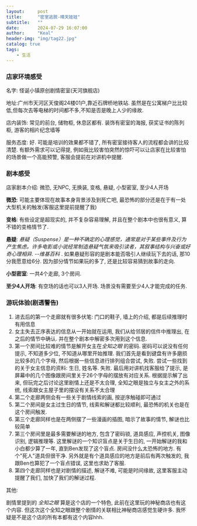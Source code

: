 ```yaml
---
layout:     post
title:      "密室逃脱-晴天娃娃"
subtitle:   ""
date:       2024-07-29 16:07:00
author:     "Keal"
header-img: "img/tag22.jpg"
catalog: true
tags:
    - 生活
---
```


### 店家环境感受

名字: 怪诞小镇原创剧情密室(天河旗舰店)

地址:广州市天河区天俊阁24楼01户,靠近石牌桥地铁站. 虽然是在公寓梯户比比较低,但每次去等电梯的时间都不多,不知是否是晚上人少的缘故.

店内装饰: 常见的前台, 储物柜, 休息区都有. 装饰有密室的海报, 获奖证书的陈列柜, 游客的相片纪念墙等 

服务态度: 好. 可能是培训的效果都不错了, 所有密室接待客人的流程都会讲的比较清楚. 有额外需求可以记得提, 例如我比较害怕突然的惊吓可以让店家在比较害怕的场景做一个高能预警, 客服会提前在对讲机中提醒.

### 剧本感受

店家剧本介绍: 微恐, 无NPC, 无换装, 变格, 悬疑, 小型密室, 至少4人开场

**微恐**: 可能主要体现在故事本身背景涉及到死亡吧, 最恐怖的部分还是在于有一处大型机关的触发(客服这里提前提醒了我)

**变格**: 有些设定是超现实的, 并不复杂容易理解, 并且在整个剧本中也很有意义, 算不错的变格情节了.

**悬疑**: *悬疑（Suspense）是一种不确定的心理感觉，通常是对于某些事件及行为产生焦虑。许多电影或小说经常制造悬疑气氛来吸引读者，其叙事结构与兴奋或好奇心理相异. --维基百科* . 如果悬疑形容的是剧本能否吸引人继续玩下去的话, 那10分我愿意给6分. 因为部分情节如果玩的多了, 还是比较容易猜到故事的走向.

**小型密室**: 一共4个走廊, 3个房间.  

**至少4人开场**: 有空场的话也可以3人开场. 场景没有需要至少4人才能完成的任务.

### 游玩体验(剧透警告)

1. 进去后的第一个走廊就有很多伏笔: 门口的鞋子, 墙上的介绍, 都是后续推理时有用信息
2. 女主失去正序表达的信息从一开始就在运用, 我们从给邻居的信件中推理出, 在之后的情节中确认. 并在整个剧本中解密多次用到这个信息.
3. 第一个房间比较难的情节是解开女主在*全知之眼* 的密码. 密码可以说没有任何提示, 不知道多少位, 不知道从哪里开始推理. 我们首先是看到键盘有许多磨损比较多的几个字母, 然后根据一些信息进行排列组合尝试, 失败. 尝试一些找到的关于女主信息的资料: 生日, 姓名等. 失败. 最后用对讲机找客服给了提示, 是屏幕中的几个图像跟房间里关于26个字母的摆放有对应关系. 根据提示解了出来, 但玩完之后讨论这里剧情上还是不太合理, 全知之眼是独立与女主之外的系统, 线索跟女主屋子里的摆设有关系不太合理
4. 第二个走廊两侧会有一些关于剧情线索的画, 按逆序触碰即可通过
5. 第二个房间是女主过生日的情节, 线索和解谜都比较顺利, 最恐怖的机关也是在这个房间触发.
6.  第三个走廊同样也是在两侧摆了一些漫画的插图, 暗示了故事的情节, 解谜也比较简单
7. 第三个房间里是最多需要解谜的地方, 包含了密码锁, 道具感应, 声控机关, 图像识别, 逻辑推理等. 这里解谜的一个知识盲点是关于生日的, 一开始解谜的我和小白都少算了一年, 直到Ben发现了这个盲点. 房间没什么太恐怖的地方. 有个"死人"道具但很干净. 另外就是有个道具感应的地方是前后有两次触发的, 我跟Ben也算犯了一个盲点错误, 这里也求助了客服.
8. 第四个走廊同样也是对剧情的描述, 解谜不难, 可能是时间缘故, 这里客服主动提醒了我们, 加快了我们的解谜过程.

其他:

剧情里提到的 *全知之眼* 算是这个店的一个特色, 此前在这里玩的神秘商店也有这个内容. 但这次这个全知之眼跟整个剧情的关联相比神秘商店感觉生硬许多. 我怀疑是不是这个店的所有本都有这个内容hhh.





